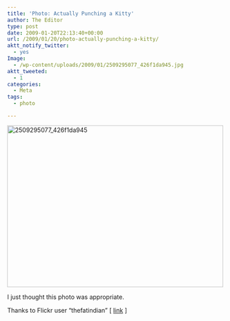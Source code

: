 ```yaml
---
title: 'Photo: Actually Punching a Kitty'
author: The Editor
type: post
date: 2009-01-20T22:13:40+00:00
url: /2009/01/20/photo-actually-punching-a-kitty/
aktt_notify_twitter:
  - yes
Image:
  - /wp-content/uploads/2009/01/2509295077_426f1da945.jpg
aktt_tweeted:
  - 1
categories:
  - Meta
tags:
  - photo

---
```

<img class="aligncenter size-full wp-image-84" title="2509295077_426f1da945" src="http://punchingkitty.com/wp-content/uploads/2009/01/2509295077_426f1da945.jpg" alt="2509295077_426f1da945" width="500" height="375" srcset="http://media.punchingkitty.com/wordpress/2009/01/2509295077_426f1da945.jpg 500w, http://media.punchingkitty.com/wordpress/2009/01/2509295077_426f1da945-300x225.jpg 300w" sizes="(max-width: 500px) 100vw, 500px" />

I just thought this photo was appropriate.

Thanks to Flickr user &#8220;thefatindian&#8221; [ [link][1] ]

 [1]: http://flickr.com/photos/thefatindian/2509295077/